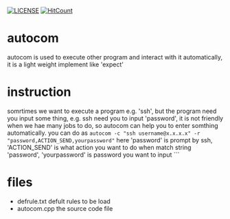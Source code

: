 
[![LICENSE](https://img.shields.io/badge/license-Anti%20996-blue.svg?style=flat-square)](https://github.com/996icu/996.ICU/blob/master/LICENSE)
[![HitCount](http://hits.dwyl.io/996icu/996.ICU.svg)](http://hits.dwyl.io/996icu/996.ICU)
# autocom
autocom is used to execute other program and interact with it automatically, it is a light weight implement like 'expect'

# instruction
somrtimes we want to execute a program e.g. 'ssh', but the program need you input some thing, e.g. ssh need you to input 'password', it is not friendly  when we hae many jobs to do, so autocom can help you to enter  somthing automatically. you can do as 
``` autocom -c "ssh username@x.x.x.x" -r "password,ACTION_SEND,yourpassword" ```
here 'password' is prompt by ssh, 'ACTION_SEND' is what action you want to do when match string 'password', 'yourpassword' is password you want to input ```
# files
* defrule.txt defult rules to be load
* autocom.cpp the source code file
